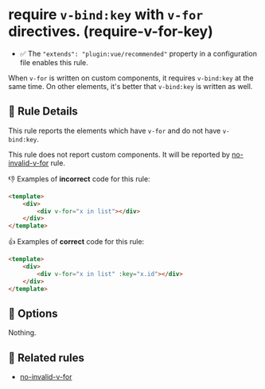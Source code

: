 # require `v-bind:key` with `v-for` directives. (require-v-for-key)

- :white_check_mark: The `"extends": "plugin:vue/recommended"` property in a configuration file enables this rule.

When `v-for` is written on custom components, it requires `v-bind:key` at the same time.
On other elements, it's better that `v-bind:key` is written as well.

## :book: Rule Details

This rule reports the elements which have `v-for` and do not have `v-bind:key`.

This rule does not report custom components.
It will be reported by [no-invalid-v-for] rule.

:-1: Examples of **incorrect** code for this rule:

```html
<template>
    <div>
        <div v-for="x in list"></div>
    </div>
</template>
```

:+1: Examples of **correct** code for this rule:

```html
<template>
    <div>
        <div v-for="x in list" :key="x.id"></div>
    </div>
</template>
```

## :wrench: Options

Nothing.

## :couple: Related rules

- [no-invalid-v-for]

[no-invalid-v-for]: ./no-invalid-v-for.md

